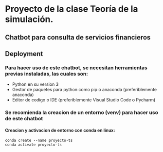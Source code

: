 # Proyecto de la clase Teoría de la simulación.
## Chatbot para consulta de servicios financieros


## Deployment

### Para hacer uso de este chatbot, se necesitan herramientas previas instaladas, las cuales son:

- Python en su version 3
- Gestor de paquetes para python como pip o anaconda (preferiblemente anaconda)
- Editor de codigo o IDE (preferiblemente Visual Studio Code o Pycharm)

### Se recomienda la creacion de un entorno (venv) para hacer uso de este chatbot

#### Creacion y activacion de entorno con conda en linux:

```
conda create --name proyecto-ts
conda activate proyecto-ts
```




